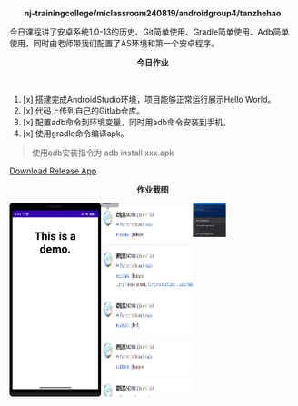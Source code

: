 <div>
    <p align="center">
        <strong>nj-trainingcollege/miclassroom240819/androidgroup4/tanzhehao</strong>
        <br>
    </p>
    今日课程讲了安卓系统1.0-13的历史、Git简单使用、Gradle简单使用、Adb简单使用，同时由老师带我们配置了AS环境和第一个安卓程序。
    <br>
    <p align="center"><strong>今日作业</strong></p>
    <br>
</div>

1. [x] 搭建完成AndroidStudio环境，项目能够正常运行展示Hello World。
2. [x] 代码上传到自己的Gitlab仓库。
3. [x] 配置adb命令到环境变量，同时用adb命令安装到手机。
4. [x] 使用gradle命令编译apk。

> 使用adb安装指令为 adb install xxx.apk

<div>
    <a href="https://partner-gitlab.mioffice.cn/nj-trainingcollege/miclassroom240819/androidgroup4/tanzhehao/homework/-/raw/main/day1/app/release/app-release.apk?inline=false">Download Release App</a>
    <br>
    <p align="center"><strong>作业截图</strong></p>
</div>


<div style="display: flex;">
    <img src="pic/screen-1.png" alt="展示" width="32%">
    <img src="pic/screen-2.png" alt="上传" width="32%">
    <div style="display: flex; flex-direction: column;">
        <img src="pic/screen-3.png" alt="adb" width="32%">
        <img src="pic/screen-4.png" alt="gradle编译" width="32%">
    </div>
</div>